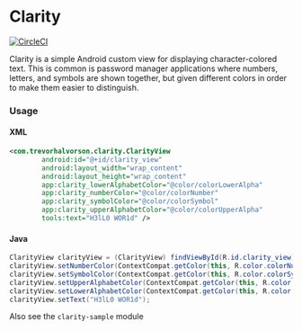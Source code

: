 # Clarity

[![CircleCI](https://circleci.com/gh/trevorhalvorson/Clarity.svg?style=svg)](https://circleci.com/gh/trevorhalvorson/Clarity)

Clarity is a simple Android custom view for displaying character-colored text.
This is common is password manager applications where numbers, letters, and symbols are shown together,
but given different colors in order to make them easier to distinguish.

### Usage

#### XML

```xml
<com.trevorhalvorson.clarity.ClarityView
        android:id="@+id/clarity_view"
        android:layout_width="wrap_content"
        android:layout_height="wrap_content"
        app:clarity_lowerAlphabetColor="@color/colorLowerAlpha"
        app:clarity_numberColor="@color/colorNumber"
        app:clarity_symbolColor="@color/colorSymbol"
        app:clarity_upperAlphabetColor="@color/colorUpperAlpha"
        tools:text="H3lL0 WOR1d" />
```

#### Java

```java
ClarityView clarityView = (ClarityView) findViewById(R.id.clarity_view);
clarityView.setNumberColor(ContextCompat.getColor(this, R.color.colorNumber));
clarityView.setSymbolColor(ContextCompat.getColor(this, R.color.colorSymbol));
clarityView.setUpperAlphabetColor(ContextCompat.getColor(this, R.color.colorUpperAlpha));
clarityView.setLowerAlphabetColor(ContextCompat.getColor(this, R.color.colorLowerAlpha));
clarityView.setText("H3lL0 WOR1d");
```

Also see the `clarity-sample` module
